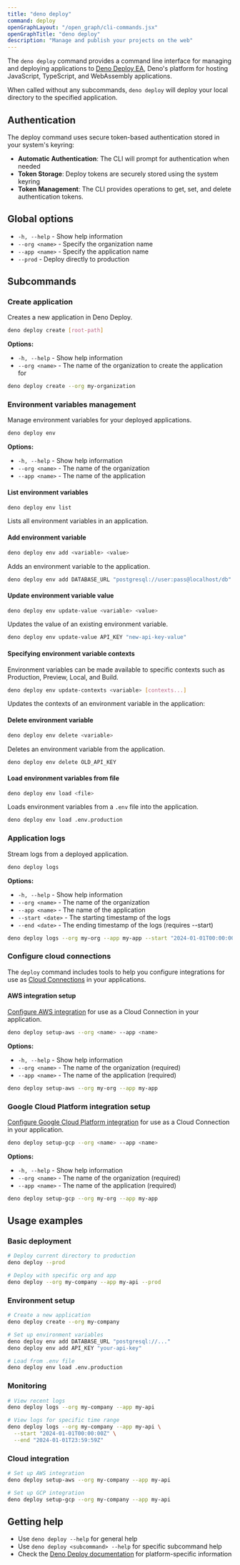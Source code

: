 ```yaml
---
title: "deno deploy"
command: deploy
openGraphLayout: "/open_graph/cli-commands.jsx"
openGraphTitle: "deno deploy"
description: "Manage and publish your projects on the web"
---
```


The `deno deploy` command provides a command line interface for managing and
deploying applications to [Deno Deploy EA](https://deno.com/deploy), Deno's
platform for hosting JavaScript, TypeScript, and WebAssembly applications.

When called without any subcommands, `deno deploy` will deploy your local
directory to the specified application.

## Authentication

The deploy command uses secure token-based authentication stored in your
system's keyring:

- **Automatic Authentication**: The CLI will prompt for authentication when
  needed
- **Token Storage**: Deploy tokens are securely stored using the system keyring
- **Token Management**: The CLI provides operations to get, set, and delete
  authentication tokens.

## Global options

- `-h, --help` - Show help information
- `--org <name>` - Specify the organization name
- `--app <name>` - Specify the application name
- `--prod` - Deploy directly to production

## Subcommands

### Create application

Creates a new application in Deno Deploy.

```bash
deno deploy create [root-path]
```

**Options:**

- `-h, --help` - Show help information
- `--org <name>` - The name of the organization to create the application for

```bash
deno deploy create --org my-organization
```

### Environment variables management

Manage environment variables for your deployed applications.

```bash
deno deploy env
```

**Options:**

- `-h, --help` - Show help information
- `--org <name>` - The name of the organization
- `--app <name>` - The name of the application

#### List environment variables

```bash
deno deploy env list
```

Lists all environment variables in an application.

#### Add environment variable

```bash
deno deploy env add <variable> <value>
```

Adds an environment variable to the application.

```bash
deno deploy env add DATABASE_URL "postgresql://user:pass@localhost/db"
```

#### Update environment variable value

```bash
deno deploy env update-value <variable> <value>
```

Updates the value of an existing environment variable.

```bash
deno deploy env update-value API_KEY "new-api-key-value"
```

#### Specifying environment variable contexts

Environment variables can be made available to specific contexts such as
Production, Preview, Local, and Build.

```bash
deno deploy env update-contexts <variable> [contexts...]
```

Updates the contexts of an environment variable in the application:

#### Delete environment variable

```bash
deno deploy env delete <variable>
```

Deletes an environment variable from the application.

```bash
deno deploy env delete OLD_API_KEY
```

#### Load environment variables from file

```bash
deno deploy env load <file>
```

Loads environment variables from a `.env` file into the application.

```bash
deno deploy env load .env.production
```

### Application logs

Stream logs from a deployed application.

```bash
deno deploy logs
```

**Options:**

- `-h, --help` - Show help information
- `--org <name>` - The name of the organization
- `--app <name>` - The name of the application
- `--start <date>` - The starting timestamp of the logs
- `--end <date>` - The ending timestamp of the logs (requires --start)

```bash
deno deploy logs --org my-org --app my-app --start "2024-01-01T00:00:00Z"
```

### Configure cloud connections

The `deploy` command includes tools to help you configure integrations for use
as [Cloud Connections](/deploy/reference/cloud_connections/) in your
applications.

#### AWS integration setup

[Configure AWS integration](/deploy/reference/cloud_connections/#aws%3A-easy-setup-with-deno-deploy-setup-aws)
for use as a Cloud Connection in your application.

```bash
deno deploy setup-aws --org <name> --app <name>
```

**Options:**

- `-h, --help` - Show help information
- `--org <name>` - The name of the organization (required)
- `--app <name>` - The name of the application (required)

```bash
deno deploy setup-aws --org my-org --app my-app
```

### Google Cloud Platform integration setup

[Configure Google Cloud Platform integration](/deploy/reference/cloud_connections/#setting-up-gcp)
for use as a Cloud Connection in your application.

```bash
deno deploy setup-gcp --org <name> --app <name>
```

**Options:**

- `-h, --help` - Show help information
- `--org <name>` - The name of the organization (required)
- `--app <name>` - The name of the application (required)

```bash
deno deploy setup-gcp --org my-org --app my-app
```

## Usage examples

### Basic deployment

```bash
# Deploy current directory to production
deno deploy --prod

# Deploy with specific org and app
deno deploy --org my-company --app my-api --prod
```

### Environment setup

```bash
# Create a new application
deno deploy create --org my-company

# Set up environment variables
deno deploy env add DATABASE_URL "postgresql://..."
deno deploy env add API_KEY "your-api-key"

# Load from .env file
deno deploy env load .env.production
```

### Monitoring

```bash
# View recent logs
deno deploy logs --org my-company --app my-api

# View logs for specific time range
deno deploy logs --org my-company --app my-api \
  --start "2024-01-01T00:00:00Z" \
  --end "2024-01-01T23:59:59Z"
```

### Cloud integration

```bash
# Set up AWS integration
deno deploy setup-aws --org my-company --app my-api

# Set up GCP integration
deno deploy setup-gcp --org my-company --app my-api
```

## Getting help

- Use `deno deploy --help` for general help
- Use `deno deploy <subcommand> --help` for specific subcommand help
- Check the [Deno Deploy documentation](/deploy/) for platform-specific
  information
